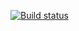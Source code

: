 [![Build status](https://ci.appveyor.com/api/projects/status/c8mdm9w9fbu4ac2r?svg=true)](https://ci.appveyor.com/project/patvit/ci-template-regexp)
